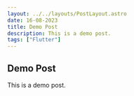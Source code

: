 ```yaml
---
layout: ../../layouts/PostLayout.astro
date: 16-08-2023
title: Demo Post
description: This is a demo post.
tags: ["Flutter"]
---
```


## Demo Post

This is a demo post.
